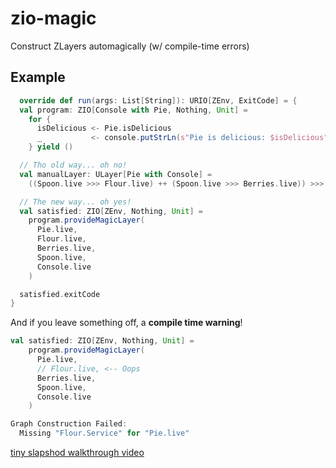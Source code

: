 # zio-magic

Construct ZLayers automagically (w/ compile-time errors)

## Example

```scala
  override def run(args: List[String]): URIO[ZEnv, ExitCode] = {
  val program: ZIO[Console with Pie, Nothing, Unit] =
    for {
      isDelicious <- Pie.isDelicious
      _           <- console.putStrLn(s"Pie is delicious: $isDelicious")
    } yield ()

  // Tho old way... oh no!
  val manualLayer: ULayer[Pie with Console] =
    ((Spoon.live >>> Flour.live) ++ (Spoon.live >>> Berries.live)) >>> Pie.live ++ Console.live

  // The new way... oh yes!
  val satisfied: ZIO[ZEnv, Nothing, Unit] =
    program.provideMagicLayer(
      Pie.live,
      Flour.live,
      Berries.live,
      Spoon.live,
      Console.live
    )

  satisfied.exitCode
}
```

And if you leave something off, a **compile time warning**!

```scala
val satisfied: ZIO[ZEnv, Nothing, Unit] =
    program.provideMagicLayer(
      Pie.live,
      // Flour.live, <-- Oops
      Berries.live,
      Spoon.live,
      Console.live
    )
```

```scala
Graph Construction Failed: 
  Missing "Flour.Service" for "Pie.live"
```

[tiny slapshod walkthrough video](https://cln.sh/QhhXLu)
